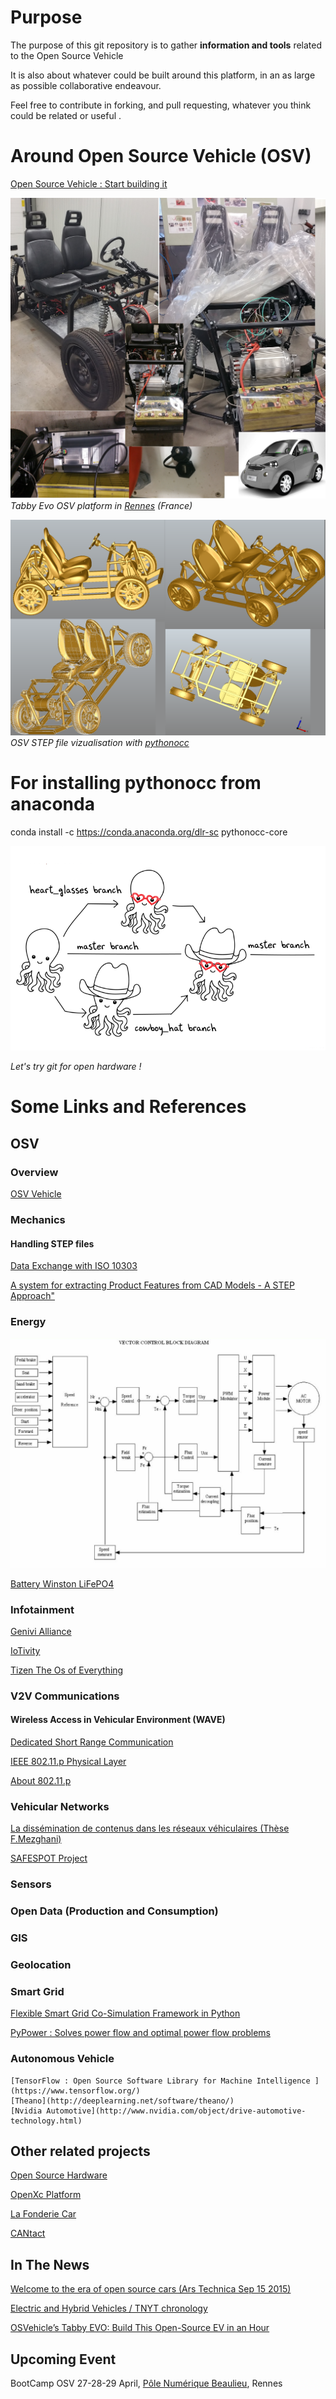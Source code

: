 # Purpose

The purpose of this git repository is to gather **information and tools** related to the Open Source Vehicle 

It is also about whatever could be built around this platform, in an as large as possible collaborative endeavour. 

Feel free to contribute in forking, and pull requesting, whatever you think could be related or useful .

# Around Open Source Vehicle (OSV) 

[Open Source Vehicle : Start building it](https://vimeo.com/77204604)

![OSV Rennes](doc/images/TabbyRennes.png)
*Tabby Evo OSV platform in [Rennes](https://www.youtube.com/watch?v=FPVHDXOOg88) (France)*

![PythonOCC Vizualization](doc/images/tabbyocc.png)
*OSV STEP file vizualisation with [pythonocc](http://www.pythonocc.org/)*

# For installing pythonocc from anaconda

conda install -c https://conda.anaconda.org/dlr-sc pythonocc-core

![Git for Hardware](doc/images/git.png)

*Let's try git for open hardware !* 



 
# Some Links and References

## OSV 

### Overview 

[OSV Vehicle](https://www.osvehicle.com/)

### Mechanics 


#### Handling STEP files 

[Data Exchange with ISO 10303](http://stepcode.org)

[A system for extracting Product Features from CAD Models - A STEP Approach"](http://www.m-hikari.com/ces/ces2008/ces1-4-2008/deshpandeCES1-4-2008.pdf)

### Energy 


![Electric Vehicle](doc/images/AC-synoptic.png)

[Battery Winston LiFePO4](http://www.ev-power.eu/LiFeYPO4-batteries-12V-1-1/)

### Infotainment 

[Genivi Alliance](http://www.genivi.org/)

[IoTivity](https://blogs.s-osg.org/iotivity-ready-automotive/?utm_source=twitterfeed&utm_medium=twitter)

[Tizen The Os of Everything](https://www.tizen.org/fr)

### V2V Communications

#### Wireless Access in Vehicular Environment (WAVE)

[Dedicated Short Range Communication](http://www.cvt-project.ir/Admin/Files/eventAttachments/109.pdf)

[IEEE 802.11.p Physical Layer](http://www.iaeng.org/publication/WCECS2014/WCECS2014_pp691-698.pdf) 

[About 802.11.p](doc/communications/80211p.md)

### Vehicular Networks 

[La dissémination de contenus dans les réseaux véhiculaires (Thèse F.Mezghani) ](https://oatao.univ-toulouse.fr/14471/1/Mezghani_Farouk_INPT.pdf)

[SAFESPOT Project](http://www.safespot-eu.org/)

### Sensors

### Open Data (Production and Consumption)

### GIS 

### Geolocation 

### Smart Grid 

[Flexible Smart Grid Co-Simulation Framework in Python](http://mosaik.offis.de/)

[PyPower : Solves power flow and optimal power flow problems](https://pypi.python.org/pypi/PYPOWER/4.0.1)

### Autonomous Vehicle

    [TensorFlow : Open Source Software Library for Machine Intelligence ](https://www.tensorflow.org/)
    [Theano](http://deeplearning.net/software/theano/)
    [Nvidia Automotive](http://www.nvidia.com/object/drive-automotive-technology.html)

## Other related projects 

[Open Source Hardware](https://en.wikipedia.org/wiki/Open-source_hardware)

[OpenXc Platform](http://openxcplatform.com/)

[La Fonderie Car](https://lafonderie-idf.fr/fonderie-car/)

[CANtact](http://linklayer.github.io/cantact/)

## In The News 

[Welcome to the era of open source cars (Ars Technica Sep 15 2015) ](http://arstechnica.com/cars/2015/09/open-source-design-is-changing-the-way-we-make-cars/)

[Electric and Hybrid Vehicles / TNYT chronology](http://topics.nytimes.com/top/reference/timestopics/subjects/e/electric_vehicles/index.html?&inline=nyt-classifier)

[OSVehicle’s Tabby EVO: Build This Open-Source EV in an Hour](http://makezine.com/2015/05/13/osvehicles-tabby-evo-build-open-source-ev-hour/)


## Upcoming Event

BootCamp OSV 27-28-29 April, [Pôle Numérique Beaulieu](https://campusnumerique.ueb.eu/Rennes_Est.html), Rennes  

